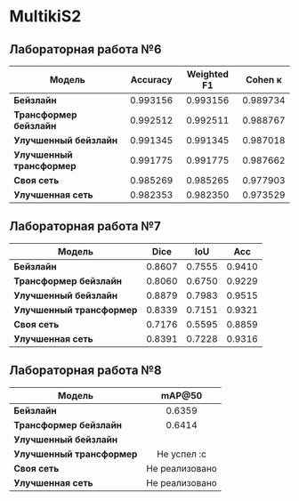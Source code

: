 # MultikiS2

## Лабораторная работа №6
| Модель                     | Accuracy | Weighted F1 |  Cohen κ |
| -------------------------- | :------: | :---------: | :------: |
| **Бейзлайн**               | 0.993156 |   0.993156  | 0.989734 |
| **Трансформер бейзлайн**   | 0.992512 |   0.992511  | 0.988767 |
| **Улучшенный бейзлайн**    | 0.991345 |   0.991345  | 0.987018 |
| **Улучшенный трансформер** | 0.991775 |   0.991775  | 0.987662 |
| **Своя сеть**              | 0.985269 |   0.985265  | 0.977903 |
| **Улучшенная сеть**        | 0.982353 |   0.982350  | 0.973529 |


## Лабораторная работа №7
| Модель                     |  Dice  |   IoU  |   Acc  |
| -------------------------- | :----: | :----: | :----: |
| **Бейзлайн**               | 0.8607 | 0.7555 | 0.9410 |
| **Трансформер бейзлайн**   | 0.8060 | 0.6750 | 0.9229 |
| **Улучшенный бейзлайн**    | 0.8879 | 0.7983 | 0.9515 |
| **Улучшенный трансформер** | 0.8339 | 0.7151 | 0.9321 |
| **Своя сеть**              | 0.7176 | 0.5595 | 0.8859 |
| **Улучшенная сеть**        | 0.8391 | 0.7228 | 0.9316 |

## Лабораторная работа №8
| Модель                     |  mAP@50  |
| -------------------------- | :----: |
| **Бейзлайн**               | 0.6359 |
| **Трансформер бейзлайн**   | 0.6414 |
| **Улучшенный бейзлайн**    |  |
| **Улучшенный трансформер** | Не успел :с |
| **Своя сеть**              | Не реализовано |
| **Улучшенная сеть**        | Не реализовано |
